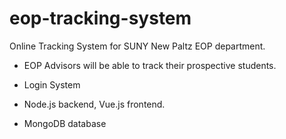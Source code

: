# eop-tracking-system
Online Tracking System for SUNY New Paltz EOP department.

- EOP Advisors will be able to track their prospective students.


- Login System
- Node.js backend, Vue.js frontend.
- MongoDB database
